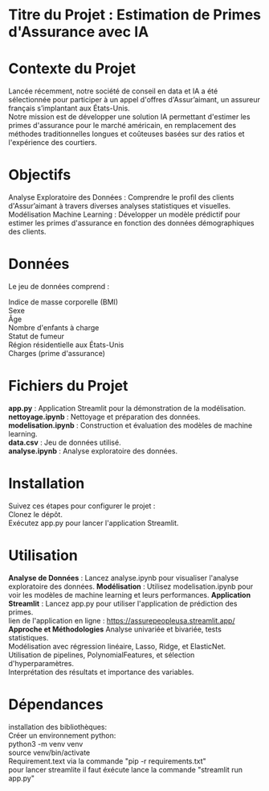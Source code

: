 # Titre du Projet : Estimation de Primes d'Assurance avec IA
# Contexte du Projet
Lancée récemment, notre société de conseil en data et IA a été sélectionnée pour participer à un appel d'offres d'Assur’aimant, un assureur français s’implantant aux États-Unis.<br> Notre mission est de développer une solution IA permettant d'estimer les primes d'assurance pour le marché américain, en remplacement des méthodes traditionnelles longues et coûteuses basées sur des ratios et l'expérience des courtiers.

# Objectifs
Analyse Exploratoire des Données : Comprendre le profil des clients d'Assur’aimant à travers diverses analyses statistiques et visuelles.<br>
Modélisation Machine Learning : Développer un modèle prédictif pour estimer les primes d'assurance en fonction des données démographiques des clients.<br>

# Données
Le jeu de données comprend :<br>

Indice de masse corporelle (BMI)<br>
Sexe<br>
Âge<br>
Nombre d'enfants à charge<br>
Statut de fumeur<br>
Région résidentielle aux États-Unis<br>
Charges (prime d'assurance)<br>

# Fichiers du Projet
**app.py** : Application Streamlit pour la démonstration de la modélisation. <br>
**nettoyage.ipynb** : Nettoyage et préparation des données.<br>
**modelisation.ipynb** : Construction et évaluation des modèles de machine learning.<br>
**data.csv** : Jeu de données utilisé.<br>
**analyse.ipynb** : Analyse exploratoire des données.

# Installation
Suivez ces étapes pour configurer le projet :<br>
Clonez le dépôt.<br>
Exécutez app.py pour lancer l'application Streamlit.<br>

# Utilisation
**Analyse de Données** :
Lancez analyse.ipynb pour visualiser l'analyse exploratoire des données.
**Modélisation** :
Utilisez modelisation.ipynb pour voir les modèles de machine learning et leurs performances.
**Application Streamlit** : 
Lancez app.py pour utiliser l'application de prédiction des primes.<br>
lien de l'application en ligne : https://assurepeopleusa.streamlit.app/<br>
**Approche et Méthodologies**
Analyse univariée et bivariée, tests statistiques.<br>
Modélisation avec régression linéaire, Lasso, Ridge, et ElasticNet.<br>
Utilisation de pipelines, PolynomialFeatures, et sélection d'hyperparamètres.<br>
Interprétation des résultats et importance des variables.<br>


# Dépendances
installation des bibliothèques:<br>
Créer un environnement python:<br>
python3 -m venv venv<br>
source venv/bin/activate<br>
Requirement.text via la commande "pip -r requirements.txt"<br>
pour lancer streamlite il faut éxécute lance la commande "streamlit run app.py"<br>


